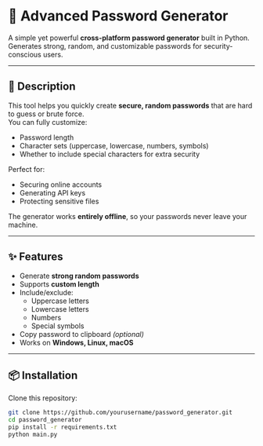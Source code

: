 # 🔑 Advanced Password Generator

A simple yet powerful **cross-platform password generator** built in Python.  
Generates strong, random, and customizable passwords for security-conscious users.

---

## 📖 Description

This tool helps you quickly create **secure, random passwords** that are hard to guess or brute force.  
You can fully customize:
- Password length
- Character sets (uppercase, lowercase, numbers, symbols)
- Whether to include special characters for extra security

Perfect for:
- Securing online accounts
- Generating API keys
- Protecting sensitive files

The generator works **entirely offline**, so your passwords never leave your machine.

---

## ✨ Features

- Generate **strong random passwords**
- Supports **custom length**
- Include/exclude:
  - Uppercase letters
  - Lowercase letters
  - Numbers
  - Special symbols
- Copy password to clipboard *(optional)*
- Works on **Windows, Linux, macOS**

---

## 📦 Installation

Clone this repository:

```bash
git clone https://github.com/yourusername/password_generator.git
cd password_generator
pip install -r requirements.txt
python main.py

